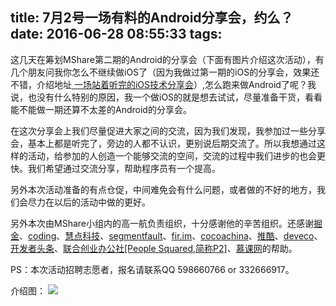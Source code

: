 title: 7月2号一场有料的Android分享会，约么？
date: 2016-06-28 08:55:33
tags:
---

这几天在筹划MShare第二期的Android的分享会（下面有图片介绍这次活动），有几个朋友问我你怎么不继续做iOS了（因为我做过第一期的iOS的分享会，效果还不错，介绍地址[ 一场站着听完的iOS技术分享会](http://mengxiangyue.com/2016/04/25/%E4%B8%80%E5%9C%BA%E7%AB%99%E7%9D%80%E5%90%AC%E5%AE%8C%E7%9A%84iOS%E6%8A%80%E6%9C%AF%E5%88%86%E4%BA%AB%E4%BC%9A/)）,怎么跑来做Android了呢？我说，也没有什么特别的原因，我一个做iOS的就是想去试试，尽量准备干货，看看能不能做一期还算不太差的Android的分享会。    

在这次分享会上我们尽量促进大家之间的交流，因为我们发现，我参加过一些分享会，基本上都是听完了，旁边的人都不认识，更别说后期交流了。所以我想通过这样的活动，给参加的人创造一个能够交流的空间，交流的过程中我们进步的也会更快。我们希望通过交流分享，帮助程序员有一个提高。   

另外本次活动准备的有点仓促，中间难免会有什么问题，或者做的不好的地方，我们会尽力在以后的活动中做的更好。     

另外本次由MShare小组内的高一航负责组织，十分感谢他的辛苦组织。还感谢[掘金](http://gold.xitu.io/welcome)、[coding](https://coding.net/)、[慧点科技](http://www.smartdot.com.cn/)、[segmentfault](https://segmentfault.com/)、[fir.im](http://fir.im/)、[cocoachina](http://www.cocoachina.com/)、[推酷](http://www.tuicool.com/)、[deveco](http://www.deveco.io/)、[开发者头条](http://toutiao.io/)、[联合创业办公社[People Squared,简称P2]](http://www.people-squared.com/)、[慕课网](http://www.imooc.com/)的帮助。     

PS：本次活动招聘志愿者，报名请联系QQ 598660766 or 332666917。   

介绍图：
![](/images/2016.06.28/01.jpg)   
